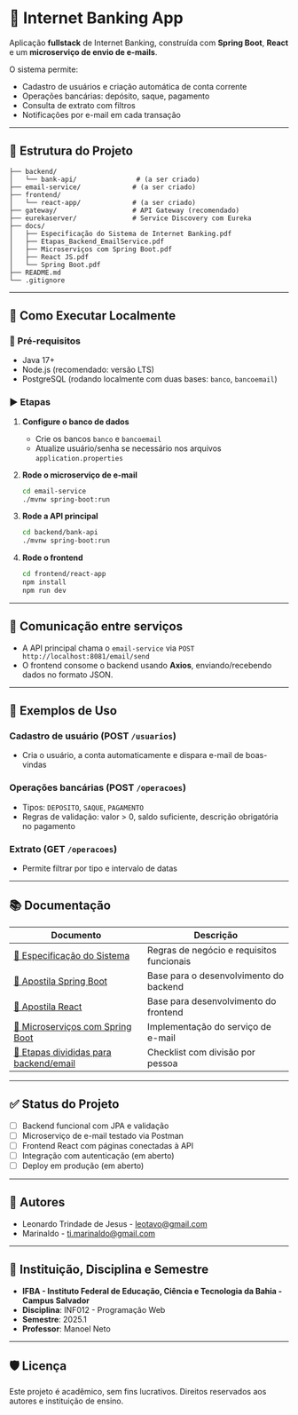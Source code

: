 # 🏦 Internet Banking App

Aplicação **fullstack** de Internet Banking, construída com **Spring Boot**, **React** e um **microserviço de envio de e-mails**.

O sistema permite:
- Cadastro de usuários e criação automática de conta corrente
- Operações bancárias: depósito, saque, pagamento
- Consulta de extrato com filtros
- Notificações por e-mail em cada transação

---

## 🧱 Estrutura do Projeto

```
├── backend/
│   └── bank-api/               # (a ser criado)
├── email-service/             # (a ser criado)
├── frontend/
│   └── react-app/             # (a ser criado)
├── gateway/                   # API Gateway (recomendado)
├── eurekaserver/              # Service Discovery com Eureka
├── docs/
│   ├── Especificação do Sistema de Internet Banking.pdf
│   ├── Etapas_Backend_EmailService.pdf
│   ├── Microserviços com Spring Boot.pdf
│   ├── React JS.pdf
│   └── Spring Boot.pdf
├── README.md
└── .gitignore
```

---

## 🚀 Como Executar Localmente

### 🔧 Pré-requisitos
- Java 17+
- Node.js (recomendado: versão LTS)
- PostgreSQL (rodando localmente com duas bases: `banco`, `bancoemail`)

### ▶️ Etapas

1. **Configure o banco de dados**
   - Crie os bancos `banco` e `bancoemail`
   - Atualize usuário/senha se necessário nos arquivos `application.properties`

2. **Rode o microserviço de e-mail**
   ```bash
   cd email-service
   ./mvnw spring-boot:run
   ```

3. **Rode a API principal**
   ```bash
   cd backend/bank-api
   ./mvnw spring-boot:run
   ```

4. **Rode o frontend**
   ```bash
   cd frontend/react-app
   npm install
   npm run dev
   ```

---

## 📡 Comunicação entre serviços

- A API principal chama o `email-service` via `POST http://localhost:8081/email/send`
- O frontend consome o backend usando **Axios**, enviando/recebendo dados no formato JSON.

---

## 🧪 Exemplos de Uso

### Cadastro de usuário (POST `/usuarios`)
- Cria o usuário, a conta automaticamente e dispara e-mail de boas-vindas

### Operações bancárias (POST `/operacoes`)
- Tipos: `DEPOSITO`, `SAQUE`, `PAGAMENTO`
- Regras de validação: valor > 0, saldo suficiente, descrição obrigatória no pagamento

### Extrato (GET `/operacoes`)
- Permite filtrar por tipo e intervalo de datas

---

## 📚 Documentação

| Documento | Descrição |
|-----------|-----------|
| [📄 Especificação do Sistema](docs/Especifica%C3%A7%C3%A3o%20do%20Sistema%20de%20Internet%20Banking.pdf) | Regras de negócio e requisitos funcionais |
| [📘 Apostila Spring Boot](docs/Spring%20Boot.pdf) | Base para o desenvolvimento do backend |
| [📙 Apostila React](docs/React%20JS.pdf) | Base para desenvolvimento do frontend |
| [📗 Microserviços com Spring Boot](docs/Microservi%C3%A7os%20com%20%20Spring%20Boot.pdf) | Implementação do serviço de e-mail |
| [📑 Etapas divididas para backend/email](docs/Etapas_Backend_EmailService.pdf) | Checklist com divisão por pessoa |


---

## ✅ Status do Projeto

- [ ] Backend funcional com JPA e validação
- [ ] Microserviço de e-mail testado via Postman
- [ ] Frontend React com páginas conectadas à API
- [ ] Integração com autenticação (em aberto)
- [ ] Deploy em produção (em aberto)

---

## 🤝 Autores

- Leonardo Trindade de Jesus - leotavo@gmail.com
- Marinaldo - ti.marinaldo@gmail.com

---

## 🏫 Instituição, Disciplina e Semestre

- **IFBA - Instituto Federal de Educação, Ciência e Tecnologia da Bahia - Campus Salvador**
- **Disciplina**: INF012 - Programação Web
- **Semestre**: 2025.1
- **Professor**: Manoel Neto

---

## 🛡️ Licença

Este projeto é acadêmico, sem fins lucrativos. Direitos reservados aos autores e instituição de ensino.
